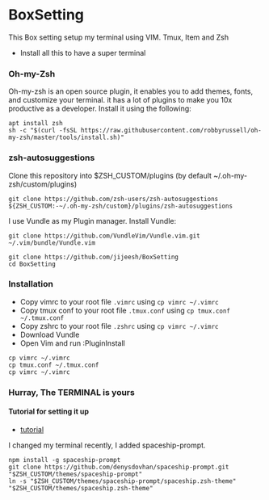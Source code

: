 # BoxSetting
This Box setting setup my terminal using VIM. Tmux, Item and Zsh

- Install all this to have a super terminal
### Oh-my-Zsh
Oh-my-zsh is an open source plugin, it enables you to add themes, fonts, and customize your terminal. it has a lot of plugins to make you 10x productive as a developer. Install it using the following:

```
apt install zsh
sh -c "$(curl -fsSL https://raw.githubusercontent.com/robbyrussell/oh-my-zsh/master/tools/install.sh)"
```
### zsh-autosuggestions
Clone this repository into $ZSH_CUSTOM/plugins (by default ~/.oh-my-zsh/custom/plugins)
```
git clone https://github.com/zsh-users/zsh-autosuggestions ${ZSH_CUSTOM:-~/.oh-my-zsh/custom}/plugins/zsh-autosuggestions
```

I use Vundle as my Plugin manager. Install Vundle:
```
git clone https://github.com/VundleVim/Vundle.vim.git ~/.vim/bundle/Vundle.vim
```
```
git clone https://github.com/jijeesh/BoxSetting
cd BoxSetting
```

### Installation
- Copy vimrc to your root file `.vimrc` using `cp vimrc ~/.vimrc`
- Copy tmux conf to your root file `.tmux.conf` using `cp tmux.conf ~/.tmux.conf`
- Copy zshrc to your root file `.zshrc` using `cp vimrc ~/.vimrc`
- Download Vundle
- Open Vim and run :PluginInstall
```
cp vimrc ~/.vimrc
cp tmux.conf ~/.tmux.conf
cp vimrc ~/.vimrc
```

### Hurray, The TERMINAL is yours

#### Tutorial for setting it up
- [tutorial](https://danielshow.dev/blogs/setting-up-vim-tmux-iterm-and-oh-my-zsh-a-better-workflow)

I changed my terminal recently, I added spaceship-prompt. 
```
npm install -g spaceship-prompt
git clone https://github.com/denysdovhan/spaceship-prompt.git "$ZSH_CUSTOM/themes/spaceship-prompt"
ln -s "$ZSH_CUSTOM/themes/spaceship-prompt/spaceship.zsh-theme" "$ZSH_CUSTOM/themes/spaceship.zsh-theme"
```
